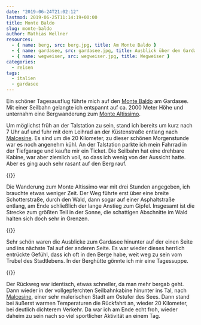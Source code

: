 ```yaml
---
date: "2019-06-24T21:02:12"
lastmod: 2019-06-25T11:14:19+00:00
title: Monte Baldo
slug: monte-baldo
author: Mathias Wellner
resources:
  - { name: berg, src: berg.jpg, title: Am Monte Baldo }
  - { name: gardasee, src: gardasee.jpg, title: Ausblick über den Gardasee }
  - { name: wegweiser, src: wegweiser.jpg, title: Wegweiser }
categories:
  - reisen
tags:
  - italien
  - gardasee
---
```

Ein schöner Tagesausflug führte mich auf den [Monte Baldo](https://de.wikipedia.org/wiki/Monte_Baldo) am Gardasee. Mit einer Seilbahn gelangte ich entspannt auf ca. 2000 Meter Höhe und unternahm eine Bergwanderung zum [Monte Altissimo](https://de.wikipedia.org/wiki/Monte_Altissimo_di_Nago). 
<!--more-->

Um möglichst früh an der Talstation zu sein, stand ich bereits um kurz nach 7 Uhr auf und fuhr mit dem Leihrad an der Küstenstraße entlang nach [Malcesine](https://de.wikipedia.org/wiki/Malcesine). Es sind um die 20 Kilometer, zu dieser schönen Morgenstunde war es noch angenehm kühl. An der Talstation parkte ich mein Fahrrad in der Tiefgarage und kaufte mir ein Ticket. Die Seilbahn hat eine drehbare Kabine, war aber ziemlich voll, so dass ich wenig von der Aussicht hatte. Aber es ging auch sehr rasant auf den Berg rauf. 

{{<responsive-image name="berg">}}

Die Wanderung zum Monte Altissimo war mit drei Stunden angegeben, ich brauchte etwas weniger Zeit. Der Weg führte erst über eine breite Schotterstraße, durch den Wald, dann sogar auf einer Asphaltstraße entlang, am Ende schließlich der lange Anstieg zum Gipfel. Insgesamt ist die Strecke zum größten Teil in der Sonne, die schattigen Abschnitte im Wald halten sich doch sehr in Grenzen. 

{{<responsive-image name="gardasee">}}

Sehr schön waren die Ausblicke zum Gardasee hinunter auf der einen Seite und ins nächste Tal auf der anderen Seite. Es war wieder dieses herrlich entrückte Gefühl, dass ich oft in den Berge habe, weit weg zu sein vom Trubel des Stadtlebens. In der Berghütte gönnte ich mir eine Tagessuppe. 

{{<responsive-image name="wegweiser">}}

Der Rückweg war identisch, etwas schneller, da man mehr bergab geht. Dann wieder in der vollgepferchten Seilbahnkabine hinunter ins Tal, nach [Malcesine](https://de.wikipedia.org/wiki/Malcesine), einer sehr malerischen Stadt am Ostufer des Sees. Dann stand bei äußerst warmen Temperaturen die Rückfahrt an, wieder 20 Kilometer, bei deutlich dichterem Verkehr. Da war ich am Ende echt froh, wieder daheim zu sein nach so viel sportlicher Aktivität an einem Tag. 